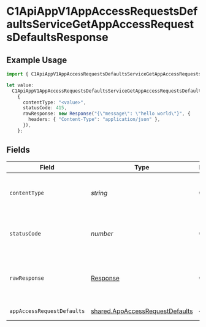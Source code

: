 # C1ApiAppV1AppAccessRequestsDefaultsServiceGetAppAccessRequestsDefaultsResponse

## Example Usage

```typescript
import { C1ApiAppV1AppAccessRequestsDefaultsServiceGetAppAccessRequestsDefaultsResponse } from "conductorone-sdk-typescript/sdk/models/operations";

let value:
  C1ApiAppV1AppAccessRequestsDefaultsServiceGetAppAccessRequestsDefaultsResponse =
    {
      contentType: "<value>",
      statusCode: 415,
      rawResponse: new Response("{\"message\": \"hello world\"}", {
        headers: { "Content-Type": "application/json" },
      }),
    };
```

## Fields

| Field                                                                                     | Type                                                                                      | Required                                                                                  | Description                                                                               |
| ----------------------------------------------------------------------------------------- | ----------------------------------------------------------------------------------------- | ----------------------------------------------------------------------------------------- | ----------------------------------------------------------------------------------------- |
| `contentType`                                                                             | *string*                                                                                  | :heavy_check_mark:                                                                        | HTTP response content type for this operation                                             |
| `statusCode`                                                                              | *number*                                                                                  | :heavy_check_mark:                                                                        | HTTP response status code for this operation                                              |
| `rawResponse`                                                                             | [Response](https://developer.mozilla.org/en-US/docs/Web/API/Response)                     | :heavy_check_mark:                                                                        | Raw HTTP response; suitable for custom response parsing                                   |
| `appAccessRequestDefaults`                                                                | [shared.AppAccessRequestDefaults](../../../sdk/models/shared/appaccessrequestdefaults.md) | :heavy_minus_sign:                                                                        | Successful response                                                                       |